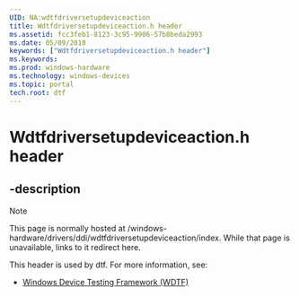 ```yaml
---
UID: NA:wdtfdriversetupdeviceaction
title: Wdtfdriversetupdeviceaction.h header
ms.assetid: fcc3feb1-8123-3c95-9906-57b8beda2993
ms.date: 05/09/2018
keywords: ["Wdtfdriversetupdeviceaction.h header"]
ms.keywords: 
ms.prod: windows-hardware
ms.technology: windows-devices
ms.topic: portal
tech.root: dtf
---
```


# Wdtfdriversetupdeviceaction.h header


## -description

> [!NOTE]
> This page is normally hosted at /windows-hardware/drivers/ddi/wdtfdriversetupdeviceaction/index. While that page is unavailable, links to it redirect here.

This header is used by dtf. For more information, see:

- [Windows Device Testing Framework (WDTF)](../_dtf/index.md)
